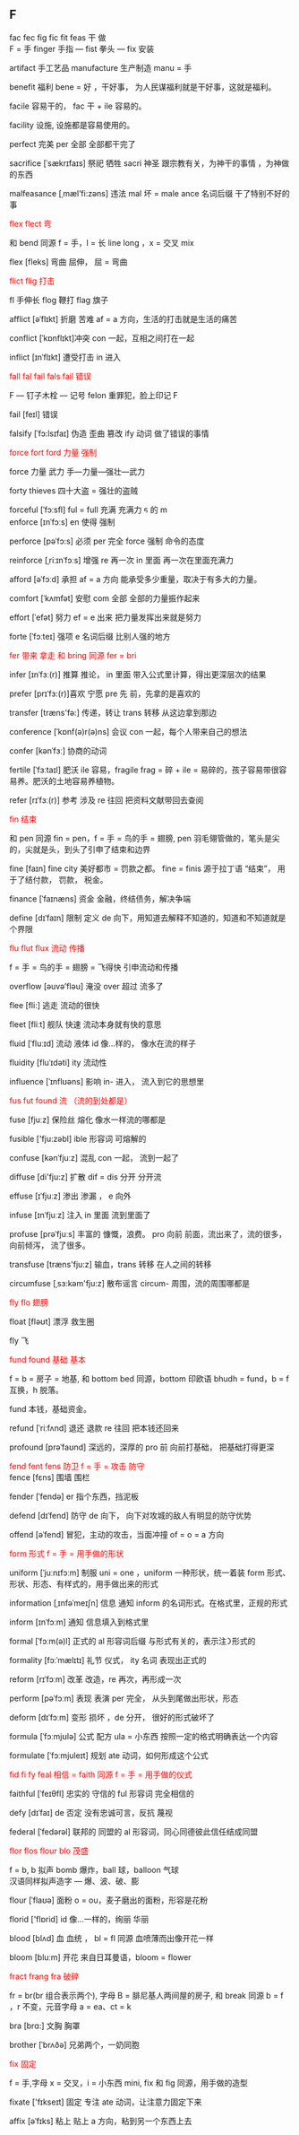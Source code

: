 ## F

fac fec fig fic fit feas ⼲ 做  
F = ⼿ finger ⼿指 — fist 拳头 — fix 安装

artifact 手工艺品
manufacture 生产制造 manu = 手

benefit 福利 bene = 好 ，干好事， 为人民谋福利就是干好事，这就是福利。

facile 容易干的， fac 干 + ile 容易的。

facility 设施, 设施都是容易使用的。

perfect 完美 per 全部 全部都⼲完了

sacrifice [ˈsækrɪfaɪs] 祭祀 牺牲 sacri 神圣 跟宗教有关，为神⼲的事情 ，为神做的东⻄

malfeasance [ˌmæl’fi:zəns] 违法 mal 坏 = male ance 名词后缀 ⼲了特别不好的事

<div style="color:red">flex flect 弯</div>

和 bend 同源 f = ⼿，l = ⻓ line long ，x = 交叉 mix

flex [fleks] 弯曲 屈伸， 屈 = 弯曲

<div style="color:red">flict flig 打击</div>

fl ⼿伸⻓ flog 鞭打 flag 旗⼦

afflict [əˈflɪkt] 折磨 苦难 af = a ⽅向，⽣活的打击就是⽣活的痛苦

conflict [ˈkɒnflɪkt]冲突 con ⼀起，互相之间打在⼀起

inflict [ɪnˈflɪkt] 遭受打击 in 进⼊

<div style="color:red">
fall fal fail fals fail 错误       
</div>

F — 钉子木栓 — 记号 felon 重罪犯，脸上印记 F

fail [feɪl] 错误

falsify [ˈfɔ:lsɪfaɪ] 伪造 歪曲 篡改 ify 动词 做了错误的事情

<div style="color:red">force fort ford ⼒量 强制 </div>

force 力量 武力 手—力量—强壮—武力

forty thieves 四⼗⼤盗 = 强壮的盗贼

forceful [ˈfɔːsfl] ful = full 充满 充满⼒ ᰁ 的
m  
enforce [ɪnˈfɔːs] en 使得 强制

perforce [pəˈfɔ:s] 必须 per 完全 force 强制 命令的态度

reinforce [ˌriːɪnˈfɔːs] 增强 re 再⼀次 in ⾥⾯ 再⼀次在⾥⾯充满⼒

afford [əˈfɔːd] 承担 af = a ⽅向 能承受多少重量，取决于有多⼤的力量。

comfort [ˈkʌmfət] 安慰 com 全部 全部的力量振作起来

effort [ˈefət] 努⼒ ef = e 出来 把力量发挥出来就是努⼒

forte [ˈfɔːteɪ] 强项 e 名词后缀 ⽐别⼈强的地⽅

<div style="color:red">
fer 带来 拿⾛ 和 bring 同源 fer = bri
</div>

infer [ɪnˈfɜː(r)] 推算 推论， in ⾥⾯ 带⼊公式⾥计算，得出更深层次的结果

prefer [prɪˈfɜ:(r)]喜欢 宁愿 pre 先 前，先拿的是喜欢的

transfer [træns'fə:] 传递，转让 trans 转移 从这边拿到那边

conference [ˈkɒnf(ə)r(ə)ns] 会议 con ⼀起，每个⼈带来⾃⼰的想法

confer [kənˈfɜː] 协商的动词

fertile [ˈfɜːtaɪl] 肥沃 ile 容易，fragile frag = 碎 + ile = 易碎的，孩⼦容易带很容易养。肥沃的土地容易养植物。

refer [rɪˈfɜː(r)] 参考 涉及 re 往回 把资料⽂献带回去查阅

<div style="color:red">
fin 结束 
</div>

和 pen 同源 fin = pen，f = ⼿ = ⻦的⼿ = 翅膀, pen ⽻⽑翎管做的，笔头是尖的，尖就是头，到头了引申了结束和边界

fine [faɪn] fine city 美好都市 = 罚款之都。 fine = finis 源于拉丁语 “结束”， 用于了结付款， 罚款， 税金。

finance [ˈfaɪnæns] 资⾦ ⾦融，终结债务，解决争端

define [dɪˈfaɪn] 限制 定义 de 向下，⽤知道去解释不知道的，知道和不知道就是个界限

<div style="color:red">
flu flut flux 流动 传播       
</div>

f = ⼿ = ⻦的⼿ = 翅膀 = ⻜得快 引申流动和传播

overflow [əuvə’fləu] 淹没 over 超过 流多了

flee [fli:] 逃⾛ 流动的很快

fleet [fliːt] 舰队 快速 流动本身就有快的意思

fluid [ˈfluːɪd] 流动 液体 id 像…样的， 像⽔在流的样⼦

fluidity [fluˈɪdəti] ity 流动性

influence [ˈɪnflʊəns] 影响 in- 进⼊， 流⼊到它的思想⾥

<div style="color:red">
fus fut found 流 （流的到处都是）     
</div>

fuse [fjuːz] 保险丝 熔化 像⽔⼀样流的哪都是

fusible ['fju:zəbl] ible 形容词 可熔解的

confuse [kənˈfjuːz] 混乱 con ⼀起， 流到⼀起了

diffuse [di'fju:z] 扩散 dif = dis 分开 分开流

effuse [ɪˈfjuːz] 渗出 渗漏 ， e 向外

infuse [ɪnˈfjuːz] 注⼊ in ⾥⾯ 流到⾥⾯了

profuse [prəˈfjuːs] 丰富的 慷慨，浪费。 pro 向前 前⾯，流出来了，流的很多， 向前倾泻， 流了很多。

transfuse [træns'fju:z] 输⾎，trans 转移 在⼈之间的转移

circumfuse [ˌsɜ:kəm'fju:z] 散布谣⾔ circum- 周围，流的周围哪都是

<div style="color:red">
fly flo 翅膀
</div>

float [fləʊt] 漂浮 救⽣圈

fly 飞

<div style="color:red">
fund  found 基础 基本
</div>

f = b = 房⼦ = 地基, 和 bottom bed 同源，bottom 印欧语 bhudh = fund，b = f 互换，h 脱落。

fund 本钱，基础资金。

refund [ˈriːfʌnd] 退还 退款 re 往回 把本钱还回来

profound [prəˈfaʊnd] 深远的，深厚的 pro 前 向前打基础， 把基础打得更深

<div style="color:red">
fend fent fens 防卫   f = ⼿ = 攻击 防守
</div>
fence  [fɛns]   围墙 围栏

fender [ˈfendə] er 指个东⻄，挡泥板

defend [dɪˈfend] 防守 de 向下， 向下对攻城的敌⼈有明显的防守优势

offend [əˈfend] 冒犯，主动的攻击，当⾯冲撞 of = o = a ⽅向

<div style="color:red">
form 形式  f = 手 = 用手做的形状
</div>

uniform [ˈjuːnɪfɔːm] 制服 uni = one ，uniform ⼀种形状，统⼀着装 form 形式、形状、形态、有样式的，⽤⼿做出来的形式

information [ˌɪnfəˈmeɪʃn] 信息 通知 inform 的名词形式。在格式⾥，正规的形式

inform [ɪnˈfɔːm] 通知 信息填⼊到格式⾥

formal [ˈfɔːm(ə)l] 正式的 al 形容词后缀 与形式有关的，表示注᯿形式的

formality [fɔːˈmælɪtɪ] 礼节 仪式， ity 名词 表现出正式的

reform [rɪˈfɔːm] 改⾰ 改造，re 再次，再形成⼀次

perform [pəˈfɔːm] 表现 表演 per 完全， 从头到尾做出形状，形态

deform [dɪˈfɔːm] 变形 损坏 ，de 分开， 很好的形式破坏了

formula [ˈfɔːmjʊlə] 公式 配⽅ ula = ⼩东⻄ 按照⼀定的格式明确表达⼀个内容

formulate [ˈfɔːmjuleɪt] 规划 ate 动词，如何形成这个公式

<div style="color:red">
fid fi fy feal 相信 = faith 同源   f = ⼿ = ⽤⼿做的仪式
</div>

faithful [ˈfeɪθfl] 忠实的 守信的 ful 形容词 完全相信的

defy [dɪˈfaɪ] de 否定 没有忠诚可⾔，反抗 蔑视

federal [ˈfedərəl] 联邦的 同盟的 al 形容词，同⼼同德彼此信任结成同盟

<div style="color:red">
flor flos flour blo 茂盛 
</div>

f = b, b 拟声 bomb 爆炸，ball 球，balloon 气球  
汉语同样拟声造字 — 爆、波、破、膨

flour [ˈflaʊə] ⾯粉 o = ou，⻨⼦磨出的⾯粉，形容是花粉

florid ['flɒrid] id 像…⼀样的，绚丽 华丽

blood [blʌd] ⾎ ⾎统 ， bl = fl 同源 ⾎喷薄⽽出像开花⼀样

bloom [bluːm] 开花 来⾃⽇⽿曼语，bloom = flower

<div style="color:red">
fract  frang fra  破碎 
</div>

fr = br(br 组合表示两个), 字母 B = 腓尼基人两间屋的房子, 和 break 同源 b = f ，r 不变，元⾳字⺟ a = ea、ct = k

bra [brɑ:] ⽂胸 胸罩

brother [ˈbrʌðə] 兄弟两个，⼀奶同胞

<div style="color:red">
fix 固定   
</div>

f = ⼿,字母 x = 交叉，i = 小东西 mini, fix 和 fig 同源，⽤⼿做的造型

fixate ['fɪkseɪt] 固定 专注 ate 动词，让注意⼒固定下来

affix [əˈfɪks] 粘上 贴上 a ⽅向，粘到另⼀个东⻄上去
